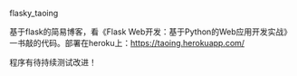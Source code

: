 flasky_taoing

基于flask的简易博客，看《Flask Web开发：基于Python的Web应用开发实战》一书敲的代码。部署在heroku上：https://taoing.herokuapp.com/

程序有待持续测试改进！